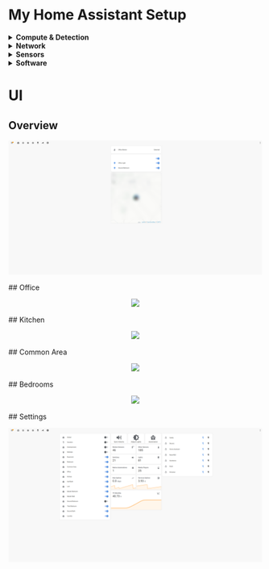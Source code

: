 # My Home Assistant Setup
<details>
##<summary>
  <b>Compute & Detection</b></summary>
  <ul>
  <li><a href="https://www.intel.com/content/www/us/en/products/boards-kits/nuc/kits/nuc7i5bnh.html">Intel NUC</a></li>
  <li><a href="https://www.aliexpress.com/item/Wireless-Zigbee-CC2531-Sniffer-Bare-Board-Packet-Protocol-Analyzer-Module-USB-Interface-Dongle-Capture-Packet-Module/32852226435.html?spm=2114.search0104.3.9.6ae64da4Ihy5MO&ws_ab_test=searchweb0_0,searchweb201602_1_10065_10130_10068_10890_10547_319_10546_317_10548_10545_10696_453_10084_454_10083_10618_10307_537_536_10902_10059_10884_10887_321_322_10103,searchweb201603_57,ppcSwitch_0&algo_expid=532ac65a-3e80-4722-aded-c42d3397f247-1&algo_pvid=532ac65a-3e80-4722-aded-c42d3397f247">CC 2531</a></li>
  </ul>
</details>
<details>
##<summary>
  <b>Network</b></summary>
  <p><a href="https://store.google.com/product/google_wifi">Google Wi-Fi</a></p>
</details>
<details>
##<summary>
  <b>Sensors</b></summary>
  <p>I like using Xiaomi sensors as they're cheap, reliable, and portable. This is especially relevant to my use case as I bought the majority of the sensors used in my setup as a renter. I'm in the process of building a house and these sensors will be quick to pack up and set-up in the new house. I don't trust the original Xioami gateway, which often phones home to China so I blocked internet access to the gateway, which acts as the Zigbee coordinator. Eventually, I'll remove the gateway altogether and just use Zigbee2mqtt as a bridge between each device and Home Assistant</p>
  <ul>
  <li><a href="https://www.aliexpress.com/item/New-Original-Xiaomi-Mijia-Human-Body-Sensor-Infrared-Smart-Home-Detector-Motion-Sensor-Safe-Moistureproof-15ms/32858852215.html?spm=2114.search0104.3.19.111f316b2zfoj2&ws_ab_test=searchweb0_0,searchweb201602_1_10065_10130_10068_10890_10547_319_10546_317_10548_10545_10696_453_10084_454_10083_10618_10307_537_536_10902_10059_10884_10887_321_322_10103,searchweb201603_57,ppcSwitch_0&algo_expid=cfc297f2-d6a6-4952-a632-a63ac3f66fdd-2&algo_pvid=cfc297f2-d6a6-4952-a632-a63ac3f66fdd">Xiaomi Mijia Human Body Sensor</a></li>
  <li><a href="https://www.aliexpress.com/item/2019-Xiaomi-Mi-Smart-Temperature-and-Humidity-Sensor-Mini-Intelligent-Sensor-Put-the-baby-Home-office/32986664949.html?spm=2114.search0104.3.32.17e2205013KSAz&ws_ab_test=searchweb0_0,searchweb201602_1_10065_10130_10068_10890_10547_319_10546_317_10548_10545_10696_453_10084_454_10083_10618_10307_537_536_10902_10059_10884_10887_321_322_10103,searchweb201603_57,ppcSwitch_0&algo_expid=246f6dd6-c260-492f-82da-5b9358ca0864-7&algo_pvid=246f6dd6-c260-492f-82da-5b9358ca0864">Xiaomi Mi Smart Temperature & Humidty</a></li>
  <li><a href="https://www.aliexpress.com/item/Xiaomi-Aqara-Wireless-Flood-Water-Immersing-Sensor-IP67-Waterproof-App-Remote-Cantrol-Remote-Mijia-Smart-Home/32921707280.html?spm=2114.search0104.3.55.69e2fec1u0Ht7A&ws_ab_test=searchweb0_0,searchweb201602_1_10065_10130_10068_10890_10547_319_10546_317_10548_10545_10696_453_10084_454_10083_10618_10307_537_536_10902_10059_10884_10887_321_322_10103,searchweb201603_57,ppcSwitch_0&algo_expid=9c9b4499-285b-4f4c-9fee-6efad92b8e55-7&algo_pvid=9c9b4499-285b-4f4c-9fee-6efad92b8e55">Xiaomi Aqara Water Sensor</a></li>
  <li><a href="https://www.aliexpress.com/item/HOT-Original-Xiaomi-Door-Window-Sensor-Pocket-Size-Xiaomi-Smart-Home-Kits-Alarm-System-Work-with/32965692266.html?spm=2114.search0104.3.17.17c12c44nGAg85&ws_ab_test=searchweb0_0,searchweb201602_1_10065_10130_10068_10890_10547_319_10546_317_10548_10545_10696_453_10084_454_10083_10618_10307_537_536_10902_10059_10884_10887_321_322_10103,searchweb201603_57,ppcSwitch_0&algo_expid=bfe0ecfe-0bb3-4e45-a9b7-678244bb4d78-2&algo_pvid=bfe0ecfe-0bb3-4e45-a9b7-678244bb4d78">Xiaomi Door/Window Sensor</a></li>
  </ul>
</details>
<details>
##    <summary>
  <b>Software</b>  </summary>
    <p><strong>OS</strong></p><p><a href="http://releases.ubuntu.com/18.04/">Ubuntu 18.04 LTS</a></p>
  <p><strong>Docker Containers</strong></p> 
  <ul>
    <li><a href="https://hub.docker.com/r/homeassistant/home-assistant">Home Assistant</a></li>
    <li><a href="https://hub.docker.com/r/portainer/portainer">Portainer</a></li>
    <li><a href="https://hub.docker.com/_/eclipse-mosquitto">Mosquitto</a></li>
    <li><a href="https://hub.docker.com/r/organizrtools/organizr-v2">Organizr</a></li>
    <li><a href="https://hub.docker.com/r/plexinc/pms-docker">Plex</a></li>
    <li><a href="https://hub.docker.com/r/abiosoft/caddy">Caddy</a></li>    
    <li><a href="https://hub.docker.com/r/v2tec/watchtower">Watchtower</a></li> 
    <li><a href="https://hub.docker.com/r/nodered/node-red-docker">Node-RED</a></li>
    <li><a href=https://github.com/Koenkk/zigbee2mqtt">Zigbee2mqtt</a></li></ul>
    </details>

# UI
## Overview
<p align="center">
  <img src="https://raw.githubusercontent.com/subjectbit/homeassistant/master/ui/overview_ui.png">
</p>
## Office
<p align="center">
  <img src="https://raw.githubusercontent.com/subjectbit/homeassistant/master/ui/office_ui.png">
</p>
## Kitchen
<p align="center">
  <img src="https://raw.githubusercontent.com/subjectbit/homeassistant/master/ui/kitchen_ui.png">
</p>
## Common Area
<p align="center">
  <img src="https://raw.githubusercontent.com/subjectbit/homeassistant/master/ui/common_area_ui.png">
</p>
## Bedrooms
<p align="center">
  <img src="https://raw.githubusercontent.com/subjectbit/homeassistant/master/ui/bedrooms_ui.png">
</p>
## Settings
<p align="center">
  <img src="https://raw.githubusercontent.com/subjectbit/homeassistant/master/ui/settings_ui.png">
</p>

